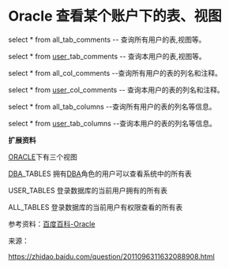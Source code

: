 # Oracle 查看某个账户下的表、视图


select * from all_tab_comments -- 查询所有用户的表,视图等。

select * from [user](https://www.baidu.com/s?wd=user&tn=SE_PcZhidaonwhc_ngpagmjz&rsv_dl=gh_pc_zhidao)_tab_comments -- 查询本用户的表,视图等。

select * from all_col_comments --查询所有用户的表的列名和注释。

select * from [user](https://www.baidu.com/s?wd=user&tn=SE_PcZhidaonwhc_ngpagmjz&rsv_dl=gh_pc_zhidao)_col_comments -- 查询本用户的表的列名和注释。

select * from all_tab_columns --查询所有用户的表的列名等信息。

select * from [user](https://www.baidu.com/s?wd=user&tn=SE_PcZhidaonwhc_ngpagmjz&rsv_dl=gh_pc_zhidao)_tab_columns --查询本用户的表的列名等信息。



**扩展资料**

[ORACLE](https://www.baidu.com/s?wd=ORACLE&tn=SE_PcZhidaonwhc_ngpagmjz&rsv_dl=gh_pc_zhidao)下有三个视图

[DBA](https://www.baidu.com/s?wd=DBA&tn=SE_PcZhidaonwhc_ngpagmjz&rsv_dl=gh_pc_zhidao)_TABLES 拥有[DBA](https://www.baidu.com/s?wd=DBA&tn=SE_PcZhidaonwhc_ngpagmjz&rsv_dl=gh_pc_zhidao)角色的用户可以查看系统中的所有表

USER_TABLES 登录数据库的当前用户拥有的所有表

ALL_TABLES 登录数据库的当前用户有权限查看的所有表

参考资料：[百度百科-Oracle](https://baike.baidu.com/item/甲骨文公司/430115?fromtitle=Oracle&fromid=301207&fr=aladdin) 



来源：

https://zhidao.baidu.com/question/2011096311632088908.html